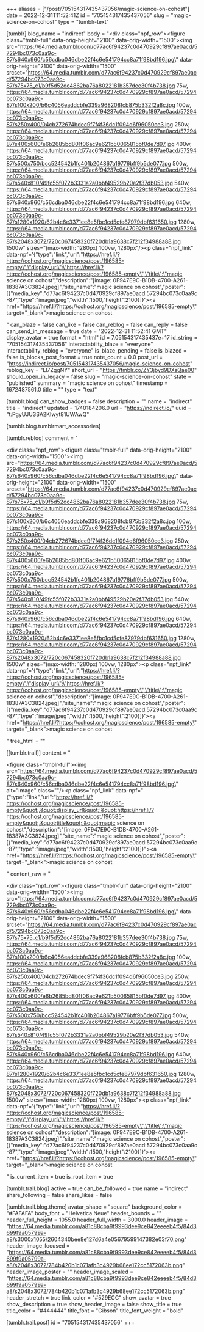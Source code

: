 +++
aliases = ["/post/705154317435437056/magic-science-on-cohost"]
date = 2022-12-31T11:52:41Z
id = "705154317435437056"
slug = "magic-science-on-cohost"
type = "tumblr-text"

[tumblr]
blog_name = "indirect"
body = "<div class=\"npf_row\"><figure class=\"tmblr-full\" data-orig-height=\"2100\" data-orig-width=\"1500\"><img src=\"https://64.media.tumblr.com/d77ac6f94237c0d470929cf897ae0acd/57294bc073c0aa9c-87/s640x960/c56cdba046dbe22f4c6e541794cc8a71f98bd196.jpg\" data-orig-height=\"2100\" data-orig-width=\"1500\" srcset=\"https://64.media.tumblr.com/d77ac6f94237c0d470929cf897ae0acd/57294bc073c0aa9c-87/s75x75_c1/b9f5d52dc4862ba76a8022181b357dee30f4b738.jpg 75w, https://64.media.tumblr.com/d77ac6f94237c0d470929cf897ae0acd/57294bc073c0aa9c-87/s100x200/b6c4056eaddcbfe339a968208fcb875b332f2a8c.jpg 100w, https://64.media.tumblr.com/d77ac6f94237c0d470929cf897ae0acd/57294bc073c0aa9c-87/s250x400/04cb272674bdec9f7f4f36dc1f094d6f96050ce3.jpg 250w, https://64.media.tumblr.com/d77ac6f94237c0d470929cf897ae0acd/57294bc073c0aa9c-87/s400x600/e6b2685bd801f06ac9e621b50065815bf0de7d97.jpg 400w, https://64.media.tumblr.com/d77ac6f94237c0d470929cf897ae0acd/57294bc073c0aa9c-87/s500x750/bcc524542b1fc401b204867a19776bff9b5de077.jpg 500w, https://64.media.tumblr.com/d77ac6f94237c0d470929cf897ae0acd/57294bc073c0aa9c-87/s540x810/49fc55f072b3331a2a0bbf49529b20e2f37db053.jpg 540w, https://64.media.tumblr.com/d77ac6f94237c0d470929cf897ae0acd/57294bc073c0aa9c-87/s640x960/c56cdba046dbe22f4c6e541794cc8a71f98bd196.jpg 640w, https://64.media.tumblr.com/d77ac6f94237c0d470929cf897ae0acd/57294bc073c0aa9c-87/s1280x1920/62b4c6e3371ee8e5fbc1cd5cfe87979dbf631650.jpg 1280w, https://64.media.tumblr.com/d77ac6f94237c0d470929cf897ae0acd/57294bc073c0aa9c-87/s2048x3072/720c067458320f720db1a9638c7f212f34988a88.jpg 1500w\" sizes=\"(max-width: 1280px) 100vw, 1280px\"/></figure></div><p class=\"npf_link\" data-npf='{\"type\":\"link\",\"url\":\"https://href.li/?https://cohost.org/magicscience/post/196585-empty\",\"display_url\":\"https://href.li/?https://cohost.org/magicscience/post/196585-empty\",\"title\":\"magic science on cohost\",\"description\":\"[image: 0F947E9C-B1DB-4700-A261-18387A3C3824.jpeg]\",\"site_name\":\"magic science on cohost\",\"poster\":[{\"media_key\":\"d77ac6f94237c0d470929cf897ae0acd:57294bc073c0aa9c-87\",\"type\":\"image/jpeg\",\"width\":1500,\"height\":2100}]}'><a href=\"https://href.li/?https://cohost.org/magicscience/post/196585-empty\" target=\"_blank\">magic science on cohost</a></p>"
can_blaze = false
can_like = false
can_reblog = false
can_reply = false
can_send_in_message = true
date = "2022-12-31 11:52:41 GMT"
display_avatar = true
format = "html"
id = 7.05154317435437e+17
id_string = "705154317435437056"
interactability_blaze = "everyone"
interactability_reblog = "everyone"
is_blaze_pending = false
is_blazed = false
is_blocks_post_format = true
note_count = 0.0
post_url = "https://indirect.io/post/705154317435437056/magic-science-on-cohost"
reblog_key = "Ll7ZggNY"
short_url = "https://tmblr.co/ZY3jbyd9DXsQae00"
should_open_in_legacy = false
slug = "magic-science-on-cohost"
state = "published"
summary = "magic science on cohost"
timestamp = 1672487561.0
title = ""
type = "text"

[tumblr.blog]
can_show_badges = false
description = ""
name = "indirect"
title = "indirect"
updated = 1740184206.0
url = "https://indirect.io/"
uuid = "t:PgyUJU3SA2Klwyt81UWAwQ"

[tumblr.blog.tumblrmart_accessories]

[tumblr.reblog]
comment = "<p><div class=\"npf_row\"><figure class=\"tmblr-full\" data-orig-height=\"2100\" data-orig-width=\"1500\"><img src=\"https://64.media.tumblr.com/d77ac6f94237c0d470929cf897ae0acd/57294bc073c0aa9c-87/s640x960/c56cdba046dbe22f4c6e541794cc8a71f98bd196.jpg\" data-orig-height=\"2100\" data-orig-width=\"1500\" srcset=\"https://64.media.tumblr.com/d77ac6f94237c0d470929cf897ae0acd/57294bc073c0aa9c-87/s75x75_c1/b9f5d52dc4862ba76a8022181b357dee30f4b738.jpg 75w, https://64.media.tumblr.com/d77ac6f94237c0d470929cf897ae0acd/57294bc073c0aa9c-87/s100x200/b6c4056eaddcbfe339a968208fcb875b332f2a8c.jpg 100w, https://64.media.tumblr.com/d77ac6f94237c0d470929cf897ae0acd/57294bc073c0aa9c-87/s250x400/04cb272674bdec9f7f4f36dc1f094d6f96050ce3.jpg 250w, https://64.media.tumblr.com/d77ac6f94237c0d470929cf897ae0acd/57294bc073c0aa9c-87/s400x600/e6b2685bd801f06ac9e621b50065815bf0de7d97.jpg 400w, https://64.media.tumblr.com/d77ac6f94237c0d470929cf897ae0acd/57294bc073c0aa9c-87/s500x750/bcc524542b1fc401b204867a19776bff9b5de077.jpg 500w, https://64.media.tumblr.com/d77ac6f94237c0d470929cf897ae0acd/57294bc073c0aa9c-87/s540x810/49fc55f072b3331a2a0bbf49529b20e2f37db053.jpg 540w, https://64.media.tumblr.com/d77ac6f94237c0d470929cf897ae0acd/57294bc073c0aa9c-87/s640x960/c56cdba046dbe22f4c6e541794cc8a71f98bd196.jpg 640w, https://64.media.tumblr.com/d77ac6f94237c0d470929cf897ae0acd/57294bc073c0aa9c-87/s1280x1920/62b4c6e3371ee8e5fbc1cd5cfe87979dbf631650.jpg 1280w, https://64.media.tumblr.com/d77ac6f94237c0d470929cf897ae0acd/57294bc073c0aa9c-87/s2048x3072/720c067458320f720db1a9638c7f212f34988a88.jpg 1500w\" sizes=\"(max-width: 1280px) 100vw, 1280px\"></figure></div><p class=\"npf_link\" data-npf='{\"type\":\"link\",\"url\":\"https://href.li/?https://cohost.org/magicscience/post/196585-empty\",\"display_url\":\"https://href.li/?https://cohost.org/magicscience/post/196585-empty\",\"title\":\"magic science on cohost\",\"description\":\"[image: 0F947E9C-B1DB-4700-A261-18387A3C3824.jpeg]\",\"site_name\":\"magic science on cohost\",\"poster\":[{\"media_key\":\"d77ac6f94237c0d470929cf897ae0acd:57294bc073c0aa9c-87\",\"type\":\"image/jpeg\",\"width\":1500,\"height\":2100}]}'><a href=\"https://href.li/?https://cohost.org/magicscience/post/196585-empty\" target=\"_blank\">magic science on cohost</a></p></p>"
tree_html = ""

[[tumblr.trail]]
content = "<p><figure class=\"tmblr-full\"><img src=\"https://64.media.tumblr.com/d77ac6f94237c0d470929cf897ae0acd/57294bc073c0aa9c-87/s640x960/c56cdba046dbe22f4c6e541794cc8a71f98bd196.jpg\" alt=\"image\" class=\"\"/></figure><p class=\"npf_link\" data-npf=\"{&quot;type&quot;:&quot;link&quot;,&quot;url&quot;:&quot;https://href.li/?https://cohost.org/magicscience/post/196585-empty&quot;,&quot;display_url&quot;:&quot;https://href.li/?https://cohost.org/magicscience/post/196585-empty&quot;,&quot;title&quot;:&quot;magic science on cohost&quot;,&quot;description&quot;:&quot;[image: 0F947E9C-B1DB-4700-A261-18387A3C3824.jpeg]&quot;,&quot;site_name&quot;:&quot;magic science on cohost&quot;,&quot;poster&quot;:[{&quot;media_key&quot;:&quot;d77ac6f94237c0d470929cf897ae0acd:57294bc073c0aa9c-87&quot;,&quot;type&quot;:&quot;image/jpeg&quot;,&quot;width&quot;:1500,&quot;height&quot;:2100}]}\"><a href=\"https://href.li/?https://cohost.org/magicscience/post/196585-empty\" target=\"_blank\">magic science on cohost</a></p></p>"
content_raw = "<p><div class=\"npf_row\"><figure class=\"tmblr-full\" data-orig-height=\"2100\" data-orig-width=\"1500\"><img src=\"https://64.media.tumblr.com/d77ac6f94237c0d470929cf897ae0acd/57294bc073c0aa9c-87/s640x960/c56cdba046dbe22f4c6e541794cc8a71f98bd196.jpg\" data-orig-height=\"2100\" data-orig-width=\"1500\" srcset=\"https://64.media.tumblr.com/d77ac6f94237c0d470929cf897ae0acd/57294bc073c0aa9c-87/s75x75_c1/b9f5d52dc4862ba76a8022181b357dee30f4b738.jpg 75w, https://64.media.tumblr.com/d77ac6f94237c0d470929cf897ae0acd/57294bc073c0aa9c-87/s100x200/b6c4056eaddcbfe339a968208fcb875b332f2a8c.jpg 100w, https://64.media.tumblr.com/d77ac6f94237c0d470929cf897ae0acd/57294bc073c0aa9c-87/s250x400/04cb272674bdec9f7f4f36dc1f094d6f96050ce3.jpg 250w, https://64.media.tumblr.com/d77ac6f94237c0d470929cf897ae0acd/57294bc073c0aa9c-87/s400x600/e6b2685bd801f06ac9e621b50065815bf0de7d97.jpg 400w, https://64.media.tumblr.com/d77ac6f94237c0d470929cf897ae0acd/57294bc073c0aa9c-87/s500x750/bcc524542b1fc401b204867a19776bff9b5de077.jpg 500w, https://64.media.tumblr.com/d77ac6f94237c0d470929cf897ae0acd/57294bc073c0aa9c-87/s540x810/49fc55f072b3331a2a0bbf49529b20e2f37db053.jpg 540w, https://64.media.tumblr.com/d77ac6f94237c0d470929cf897ae0acd/57294bc073c0aa9c-87/s640x960/c56cdba046dbe22f4c6e541794cc8a71f98bd196.jpg 640w, https://64.media.tumblr.com/d77ac6f94237c0d470929cf897ae0acd/57294bc073c0aa9c-87/s1280x1920/62b4c6e3371ee8e5fbc1cd5cfe87979dbf631650.jpg 1280w, https://64.media.tumblr.com/d77ac6f94237c0d470929cf897ae0acd/57294bc073c0aa9c-87/s2048x3072/720c067458320f720db1a9638c7f212f34988a88.jpg 1500w\" sizes=\"(max-width: 1280px) 100vw, 1280px\"></figure></div><p class=\"npf_link\" data-npf='{\"type\":\"link\",\"url\":\"https://href.li/?https://cohost.org/magicscience/post/196585-empty\",\"display_url\":\"https://href.li/?https://cohost.org/magicscience/post/196585-empty\",\"title\":\"magic science on cohost\",\"description\":\"[image: 0F947E9C-B1DB-4700-A261-18387A3C3824.jpeg]\",\"site_name\":\"magic science on cohost\",\"poster\":[{\"media_key\":\"d77ac6f94237c0d470929cf897ae0acd:57294bc073c0aa9c-87\",\"type\":\"image/jpeg\",\"width\":1500,\"height\":2100}]}'><a href=\"https://href.li/?https://cohost.org/magicscience/post/196585-empty\" target=\"_blank\">magic science on cohost</a></p></p>"
is_current_item = true
is_root_item = true

[tumblr.trail.blog]
active = true
can_be_followed = true
name = "indirect"
share_following = false
share_likes = false

[tumblr.trail.blog.theme]
avatar_shape = "square"
background_color = "#FAFAFA"
body_font = "Helvetica Neue"
header_bounds = ""
header_full_height = 1055.0
header_full_width = 3000.0
header_image = "https://64.media.tumblr.com/a81c88cba9f9993dee9ce842eeeeb4f5/84d3699f9a05799a-a8/s3000x1055/2604340bee8e127d6a4e05679599147382e03f70.png"
header_image_focused = "https://64.media.tumblr.com/a81c88cba9f9993dee9ce842eeeeb4f5/84d3699f9a05799a-a8/s2048x3072/784b420b1c071afb3c4929b68ee172cc5172063b.png"
header_image_poster = ""
header_image_scaled = "https://64.media.tumblr.com/a81c88cba9f9993dee9ce842eeeeb4f5/84d3699f9a05799a-a8/s2048x3072/784b420b1c071afb3c4929b68ee172cc5172063b.png"
header_stretch = true
link_color = "#529ECC"
show_avatar = true
show_description = true
show_header_image = false
show_title = true
title_color = "#444444"
title_font = "Gibson"
title_font_weight = "bold"

[tumblr.trail.post]
id = "705154317435437056"
+++
